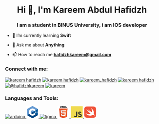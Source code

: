<h1 align="center">Hi 👋, I'm Kareem Abdul Hafidzh</h1>
<h3 align="center">I am a student in BINUS University, i am IOS developer</h3>

- 🌱 I’m currently learning **Swift**

- 💬 Ask me about **Anything**

- 📫 How to reach me **hafidzhkareem@gmail.com**

<h3 align="left">Connect with me:</h3>
<p align="left">
<a href="https://linkedin.com/in/kareem hafidzh" target="blank"><img align="center" src="https://raw.githubusercontent.com/rahuldkjain/github-profile-readme-generator/master/src/images/icons/Social/linked-in-alt.svg" alt="kareem hafidzh" height="30" width="40" /></a>
<a href="https://fb.com/kareem hafidzh" target="blank"><img align="center" src="https://raw.githubusercontent.com/rahuldkjain/github-profile-readme-generator/master/src/images/icons/Social/facebook.svg" alt="kareem hafidzh" height="30" width="40" /></a>
<a href="https://instagram.com/kareem_hafidzh" target="blank"><img align="center" src="https://raw.githubusercontent.com/rahuldkjain/github-profile-readme-generator/master/src/images/icons/Social/instagram.svg" alt="kareem_hafidzh" height="30" width="40" /></a>
<a href="https://dribbble.com/kareem hafidzh" target="blank"><img align="center" src="https://raw.githubusercontent.com/rahuldkjain/github-profile-readme-generator/master/src/images/icons/Social/dribbble.svg" alt="kareem hafidzh" height="30" width="40" /></a>
<a href="https://medium.com/@hafidzhkareem" target="blank"><img align="center" src="https://raw.githubusercontent.com/rahuldkjain/github-profile-readme-generator/master/src/images/icons/Social/medium.svg" alt="@hafidzhkareem" height="30" width="40" /></a>
<a href="https://www.youtube.com/c/kareem" target="blank"><img align="center" src="https://raw.githubusercontent.com/rahuldkjain/github-profile-readme-generator/master/src/images/icons/Social/youtube.svg" alt="kareem" height="30" width="40" /></a>
</p>

<h3 align="left">Languages and Tools:</h3>
<p align="left"> <a href="https://www.arduino.cc/" target="_blank"> <img src="https://cdn.worldvectorlogo.com/logos/arduino-1.svg" alt="arduino" width="40" height="40"/> </a> <a href="https://www.w3schools.com/cpp/" target="_blank"> <img src="https://raw.githubusercontent.com/devicons/devicon/master/icons/cplusplus/cplusplus-original.svg" alt="cplusplus" width="40" height="40"/> </a> <a href="https://www.figma.com/" target="_blank"> <img src="https://www.vectorlogo.zone/logos/figma/figma-icon.svg" alt="figma" width="40" height="40"/> </a> <a href="https://www.w3.org/html/" target="_blank"> <img src="https://raw.githubusercontent.com/devicons/devicon/master/icons/html5/html5-original-wordmark.svg" alt="html5" width="40" height="40"/> </a> <a href="https://developer.mozilla.org/en-US/docs/Web/JavaScript" target="_blank"> <img src="https://raw.githubusercontent.com/devicons/devicon/master/icons/javascript/javascript-original.svg" alt="javascript" width="40" height="40"/> </a> <img src="https://raw.githubusercontent.com/devicons/devicon/master/icons/swift/swift-original.svg" alt="swift" width="40" height="40"/> </a></p>

